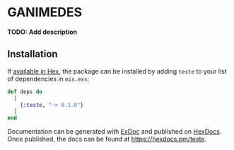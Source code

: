 # GANIMEDES

**TODO: Add description**

## Installation

If [available in Hex](https://hex.pm/docs/publish), the package can be installed
by adding `teste` to your list of dependencies in `mix.exs`:

```elixir
def deps do
  [
    {:teste, "~> 0.1.0"}
  ]
end
```

Documentation can be generated with [ExDoc](https://github.com/elixir-lang/ex_doc)
and published on [HexDocs](https://hexdocs.pm). Once published, the docs can
be found at <https://hexdocs.pm/teste>.

